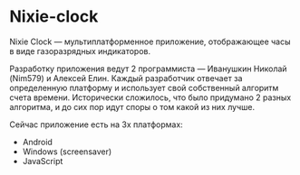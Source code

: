 Nixie-clock
===========
Nixie Clock — мультиплатформенное приложение, отображающее часы в виде газоразрядных индикаторов.

Разработку приложения ведут 2 программиста — Иванушкин Николай (Nim579) и Алексей Елин. Каждый разработчик отвечает за определенную платформу и использует свой собственный алгоритм счета времени.
Исторически сложилось, что было придумано 2 разных алгоритма, и до сих пор идут споры о том какой из них лучше.

Сейчас приложение есть на 3х платформах:
- Android
- Windows (screensaver)
- JavaScript
